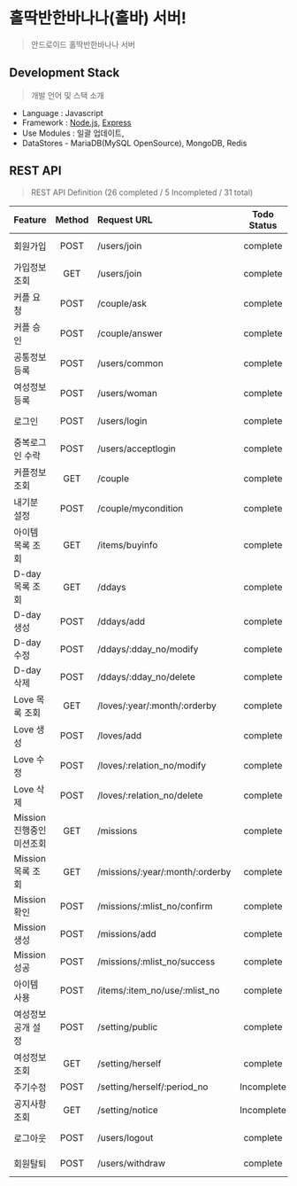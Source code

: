 # 홀딱반한바나나(홀바) 서버!
> 안드로이드 홀딱반한바나나 서버 

## Development Stack
> 개발 언어 및 스택 소개
  
- Language : Javascript
- Framework : [Node.js](https://nodejs.org/), [Express](http://expressjs.com/)	
- Use Modules : 일괄 업데이트,
- DataStores - MariaDB(MySQL OpenSource), MongoDB, Redis

## REST API 
> REST API Definition  (26 completed / 5 Incompleted / 31 total)

| Feature |	Method	| Request URL | Todo Status | Date  |
| :---------- |	:-------:	| :-----------------| :--------: | :--------: |
| 회원가입 |	POST	| /users/join | complete | 2015-04-28  |
| 가입정보 조회 |	GET	| /users/join | complete | 2015-05-07  |
| 커플 요청 |	POST	| /couple/ask | complete | 2015-05-06  |
| 커플 승인 |	POST	| /couple/answer | complete | 2015-05-06  |
| 공통정보 등록 |	POST	| /users/common | complete | 2015-05-08 |
| 여성정보 등록 |	POST	| /users/woman | complete | 2015-05-08 |
| 로그인 |	POST	| /users/login | complete | 2015-05-09  |
| 중복로그인 수락 | POST | /users/acceptlogin | complete | 2015-05-10  |
| 커플정보 조회 |	GET	| /couple | complete | 2015-05-10  |
| 내기분 설정 |	POST	| /couple/mycondition | complete | 2015-05-11 |
| 아이템 목록 조회 |	GET	| /items/buyinfo | complete | 2015-05-14  |
| D-day 목록 조회 |	GET	| /ddays | complete | 2015-05-12 |
| D-day 생성 |	POST	| /ddays/add | complete | 2015-05-12 |
| D-day 수정 |	POST	| /ddays/:dday_no/modify | complete | 2015-05-12 |
| D-day 삭제 |	POST	| /ddays/:dday_no/delete | complete | 2015-05-12 |
| Love 목록 조회 |	GET	| /loves/:year/:month/:orderby | complete | 2015-05-14 |
| Love 생성 |	POST	| /loves/add | complete | 2015-05-13  |
| Love 수정 |	POST	| /loves/:relation_no/modify | complete | 2015-05-13 |
| Love 삭제 |	POST	| /loves/:relation_no/delete | complete | 2015-05-13 |
| Mission 진행중인 미션조회 |	GET	| /missions | complete | 2015-05-14 |
| Mission 목록 조회 |	GET	| /missions/:year/:month/:orderby | complete | 2015-05-14  |
| Mission 확인 |	POST	| /missions/:mlist_no/confirm | complete | 2015-05-14  |
| Mission 생성 |	POST	| /missions/add | complete | 2015-05-11  |
| Mission 성공 |	POST	| /missions/:mlist_no/success | complete | 2015-05-14  |
| 아이템 사용 |	POST	| /items/:item_no/use/:mlist_no | complete | 2015-05-16  |
| 여성정보공개 설정 |	POST	| /setting/public | complete | 2015-05-17  |
| 여성정보 조회 |	GET	| /setting/herself | complete | 2015-05-18  |
| 주기수정 |	POST	| /setting/herself/:period_no | Incomplete |   |
| 공지사항 조회 |	GET	| /setting/notice | Incomplete |   |
| 로그아웃 |	POST	| /users/logout | complete | 2015-05-07  |
| 회원탈퇴 |	POST	| /users/withdraw | complete | 2015-05-16  |